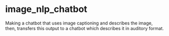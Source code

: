 # image_nlp_chatbot
Making a chatbot that uses image captioning and describes the image, then, transfers this output to a chatbot which describes it in auditory format.

